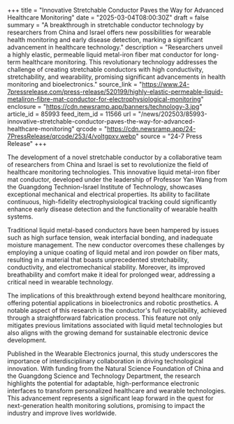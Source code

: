 +++
title = "Innovative Stretchable Conductor Paves the Way for Advanced Healthcare Monitoring"
date = "2025-03-04T08:00:30Z"
draft = false
summary = "A breakthrough in stretchable conductor technology by researchers from China and Israel offers new possibilities for wearable health monitoring and early disease detection, marking a significant advancement in healthcare technology."
description = "Researchers unveil a highly elastic, permeable liquid metal-iron fiber mat conductor for long-term healthcare monitoring. This revolutionary technology addresses the challenge of creating stretchable conductors with high conductivity, stretchability, and wearability, promising significant advancements in health monitoring and bioelectronics."
source_link = "https://www.24-7pressrelease.com/press-release/520199/highly-elastic-permeable-liquid-metaliron-fibre-mat-conductor-for-electrophysiological-monitoring"
enclosure = "https://cdn.newsramp.app/banners/technology-3.jpg"
article_id = 85993
feed_item_id = 11566
url = "/news/202503/85993-innovative-stretchable-conductor-paves-the-way-for-advanced-healthcare-monitoring"
qrcode = "https://cdn.newsramp.app/24-7PressRelease/qrcode/253/4/voltgpxv.webp"
source = "24-7 Press Release"
+++

<p>The development of a novel stretchable conductor by a collaborative team of researchers from China and Israel is set to revolutionize the field of healthcare monitoring technologies. This innovative liquid metal-iron fiber mat conductor, developed under the leadership of Professor Yan Wang from the Guangdong Technion-Israel Institute of Technology, showcases exceptional mechanical and electrical properties. Its ability to facilitate continuous, high-fidelity electrophysiological tracking could significantly enhance early disease detection and the functionality of wearable health systems.</p><p>Traditional liquid metal-based conductors have been hampered by issues such as high surface tension, weak interfacial bonding, and inadequate moisture management. The new conductor overcomes these challenges by employing a unique coating of liquid metal and iron powder on fiber mats, resulting in a material that boasts unprecedented stretchability, conductivity, and electromechanical stability. Moreover, its improved breathability and comfort make it ideal for prolonged wear, addressing a critical need in wearable technology.</p><p>The implications of this breakthrough extend beyond healthcare monitoring, offering potential applications in bioelectronics and robotic prosthetics. A notable aspect of this research is the conductor's full recyclability, achieved through a straightforward fabrication process. This feature not only mitigates previous limitations associated with liquid metal technologies but also aligns with the growing demand for sustainable electronic device development.</p><p>Published in the Wearable Electronics journal, this study underscores the importance of interdisciplinary collaboration in driving technological innovation. With funding from the Natural Science Foundation of China and the Guangdong Science and Technology Department, the research highlights the potential for adaptable, high-performance electronic interfaces to transform personalized healthcare and wearable technologies. This advancement represents a significant leap forward in the quest for next-generation health monitoring solutions, promising to impact the industry and improve lives worldwide.</p>